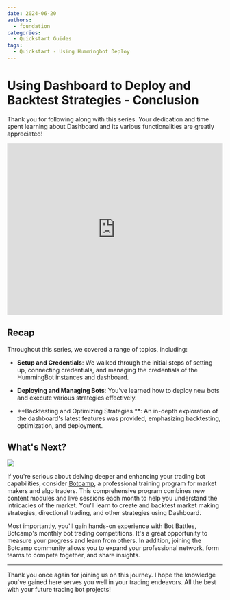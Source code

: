 ```yaml
---
date: 2024-06-20
authors:
  - foundation
categories:
  - Quickstart Guides
tags:
  - Quickstart - Using Hummingbot Deploy
---
```


# Using Dashboard to Deploy and Backtest Strategies - Conclusion

Thank you for following along with this series. Your dedication and time spent learning about Dashboard and its various functionalities are greatly appreciated!

<iframe style="width:100%; min-height:400px;" src="https://www.youtube.com/embed/ug_SSZb2HYE?si=CdL36eVrd5YZs5fb" frameborder="0" allow="accelerometer; autoplay; encrypted-media; gyroscope; picture-in-picture" allowfullscreen></iframe>


## Recap

Throughout this series, we covered a range of topics, including:

- **Setup and Credentials**: We walked through the initial steps of setting up, connecting credentials, and managing the credentials of the HummingBot instances and dashboard.
  
- **Deploying and Managing Bots**: You've learned how to deploy new bots and execute various strategies effectively.
  
- **Backtesting and Optimizing Strategies **: An in-depth exploration of the dashboard's latest features was provided, emphasizing backtesting, optimization, and deployment.

## What's Next?

![](botcamp-live-session.png)

If you're serious about delving deeper and enhancing your trading bot capabilities, consider [Botcamp](/botcamp/), a professional training program for market makers and algo traders. This comprehensive program combines new content modules and live sessions each month to help you understand the intricacies of the market. You'll learn to create and backtest market making strategies, directional trading, and other strategies using Dashboard. 

Most importantly, you'll gain hands-on experience with Bot Battles, Botcamp's monthly bot trading competitions. It's a great opportunity to measure your progress and learn from others. In addition, joining the Botcamp community allows you to expand your professional network, form teams to compete together, and share insights.

--- 
Thank you once again for joining us on this journey. I hope the knowledge you've gained here serves you well in your trading endeavors. All the best with your future trading bot projects!
